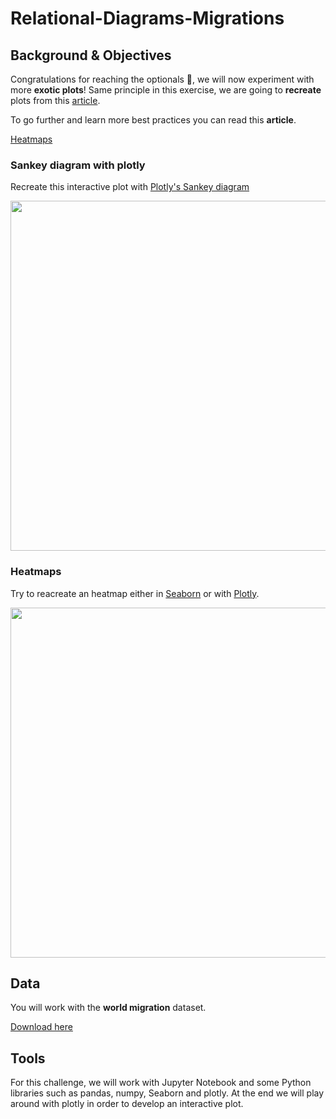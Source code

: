 # Relational-Diagrams-Migrations

## Background & Objectives

Congratulations for reaching the optionals 🎉, we will now experiment with more **exotic plots**!
Same principle in this exercise, we are going to **recreate** plots from this [article](https://www.data-to-viz.com/story/AdjacencyMatrix.html).

To go further and learn more best practices you can read this **article**.

[Heatmaps](https://www.data-to-viz.com/graph/heatmap.html)

### Sankey diagram with plotly

Recreate this interactive plot with [Plotly's Sankey diagram](https://plot.ly/python/sankey-diagram/)

<img src="https://i.ibb.co/XWvYpvT/Screen-Shot-2019-10-16-at-11-19-33.png" width="560">

### Heatmaps

Try to reacreate an heatmap either in [Seaborn](http://seaborn.pydata.org/generated/seaborn.heatmap.html) or with [Plotly](https://plot.ly/python/heatmaps/).

<img src="https://i.ibb.co/tQrTP05/Screen-Shot-2019-10-16-at-11-29-20.png" width="560">

## Data

You will work with the **world migration** dataset.

[Download here](https://raw.githubusercontent.com/holtzy/data_to_viz/master/Example_dataset/13_AdjacencyDirectedWeighted.csv)

## Tools

For this challenge, we will work with Jupyter Notebook and some Python libraries such as pandas, numpy, Seaborn and plotly. At the end we will play around with  plotly in order to develop an interactive plot.





